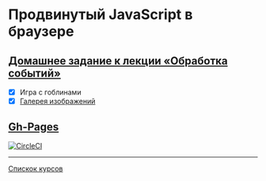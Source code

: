 # Продвинутый JavaScript в браузере

## [Домашнее задание к лекции «Обработка событий»](https://github.com/TomSG03/ahj-homeworks/tree/simplification/events)

- [x] Игра с гоблинами
- [x] [Галерея изображений](https://github.com/TomSG03/ahj-event-picture)

## [Gh-Pages](https://tomsg03.github.io/ahj-event-goblin/)

[![CircleCI](https://circleci.com/gh/TomSG03/ahj-event-goblin/tree/main.svg?style=svg)](https://circleci.com/gh/TomSG03/ahj-event-goblin/tree/main)

---
[Спискок курсов](https://github.com/TomSG03/ahs-homeworks-list)
